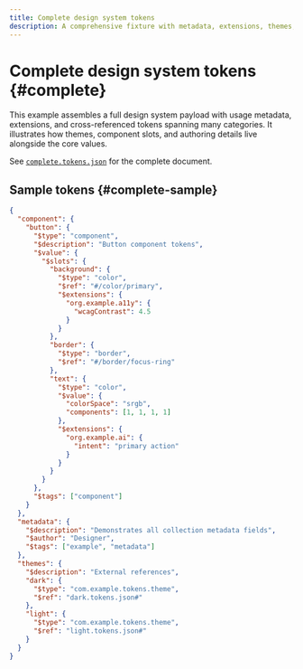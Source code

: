 ```yaml
---
title: Complete design system tokens
description: A comprehensive fixture with metadata, extensions, themes, and aliases.
---
```


# Complete design system tokens {#complete}

This example assembles a full design system payload with usage metadata, extensions, and cross-referenced tokens spanning many categories. It illustrates how themes, component slots, and authoring details live alongside the core values.

See [`complete.tokens.json`](https://github.com/bylapidist/dtif/blob/main/examples/complete.tokens.json) for the complete document.

## Sample tokens {#complete-sample}

```json
{
  "component": {
    "button": {
      "$type": "component",
      "$description": "Button component tokens",
      "$value": {
        "$slots": {
          "background": {
            "$type": "color",
            "$ref": "#/color/primary",
            "$extensions": {
              "org.example.a11y": {
                "wcagContrast": 4.5
              }
            }
          },
          "border": {
            "$type": "border",
            "$ref": "#/border/focus-ring"
          },
          "text": {
            "$type": "color",
            "$value": {
              "colorSpace": "srgb",
              "components": [1, 1, 1, 1]
            },
            "$extensions": {
              "org.example.ai": {
                "intent": "primary action"
              }
            }
          }
        }
      },
      "$tags": ["component"]
    }
  },
  "metadata": {
    "$description": "Demonstrates all collection metadata fields",
    "$author": "Designer",
    "$tags": ["example", "metadata"]
  },
  "themes": {
    "$description": "External references",
    "dark": {
      "$type": "com.example.tokens.theme",
      "$ref": "dark.tokens.json#"
    },
    "light": {
      "$type": "com.example.tokens.theme",
      "$ref": "light.tokens.json#"
    }
  }
}
```
